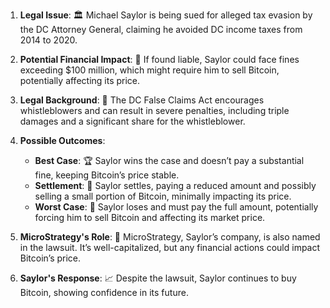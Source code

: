 1. **Legal Issue**: 🏛️ Michael Saylor is being sued for alleged tax evasion by the DC Attorney General, claiming he avoided DC income taxes from 2014 to 2020.

2. **Potential Financial Impact**: 💸 If found liable, Saylor could face fines exceeding $100 million, which might require him to sell Bitcoin, potentially affecting its price.

3. **Legal Background**: 📜 The DC False Claims Act encourages whistleblowers and can result in severe penalties, including triple damages and a significant share for the whistleblower.

4. **Possible Outcomes**:
   - **Best Case**: 🏆 Saylor wins the case and doesn’t pay a substantial fine, keeping Bitcoin’s price stable.
   - **Settlement**: 🤝 Saylor settles, paying a reduced amount and possibly selling a small portion of Bitcoin, minimally impacting its price.
   - **Worst Case**: 🚨 Saylor loses and must pay the full amount, potentially forcing him to sell Bitcoin and affecting its market price.

5. **MicroStrategy's Role**: 🏢 MicroStrategy, Saylor’s company, is also named in the lawsuit. It’s well-capitalized, but any financial actions could impact Bitcoin’s price.

6. **Saylor's Response**: 📈 Despite the lawsuit, Saylor continues to buy Bitcoin, showing confidence in its future.
